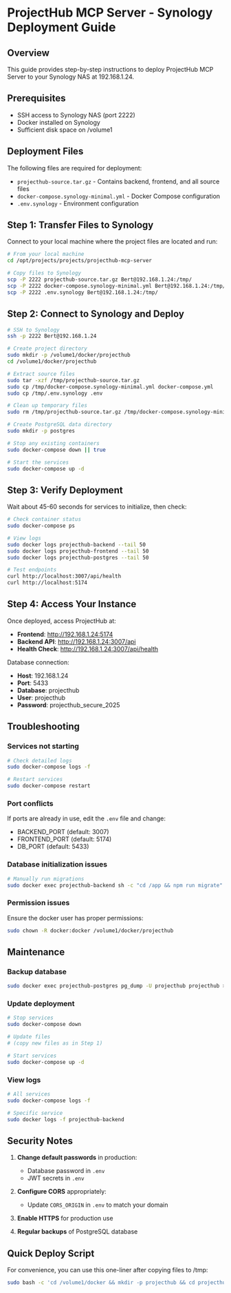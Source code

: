 # ProjectHub MCP Server - Synology Deployment Guide

## Overview
This guide provides step-by-step instructions to deploy ProjectHub MCP Server to your Synology NAS at 192.168.1.24.

## Prerequisites
- SSH access to Synology NAS (port 2222)
- Docker installed on Synology
- Sufficient disk space on /volume1

## Deployment Files
The following files are required for deployment:
- `projecthub-source.tar.gz` - Contains backend, frontend, and all source files
- `docker-compose.synology-minimal.yml` - Docker Compose configuration
- `.env.synology` - Environment configuration

## Step 1: Transfer Files to Synology

Connect to your local machine where the project files are located and run:

```bash
# From your local machine
cd /opt/projects/projects/projecthub-mcp-server

# Copy files to Synology
scp -P 2222 projecthub-source.tar.gz Bert@192.168.1.24:/tmp/
scp -P 2222 docker-compose.synology-minimal.yml Bert@192.168.1.24:/tmp/
scp -P 2222 .env.synology Bert@192.168.1.24:/tmp/
```

## Step 2: Connect to Synology and Deploy

```bash
# SSH to Synology
ssh -p 2222 Bert@192.168.1.24

# Create project directory
sudo mkdir -p /volume1/docker/projecthub
cd /volume1/docker/projecthub

# Extract source files
sudo tar -xzf /tmp/projecthub-source.tar.gz
sudo cp /tmp/docker-compose.synology-minimal.yml docker-compose.yml
sudo cp /tmp/.env.synology .env

# Clean up temporary files
sudo rm /tmp/projecthub-source.tar.gz /tmp/docker-compose.synology-minimal.yml /tmp/.env.synology

# Create PostgreSQL data directory
sudo mkdir -p postgres

# Stop any existing containers
sudo docker-compose down || true

# Start the services
sudo docker-compose up -d
```

## Step 3: Verify Deployment

Wait about 45-60 seconds for services to initialize, then check:

```bash
# Check container status
sudo docker-compose ps

# View logs
sudo docker logs projecthub-backend --tail 50
sudo docker logs projecthub-frontend --tail 50
sudo docker logs projecthub-postgres --tail 50

# Test endpoints
curl http://localhost:3007/api/health
curl http://localhost:5174
```

## Step 4: Access Your Instance

Once deployed, access ProjectHub at:
- **Frontend**: http://192.168.1.24:5174
- **Backend API**: http://192.168.1.24:3007/api
- **Health Check**: http://192.168.1.24:3007/api/health

Database connection:
- **Host**: 192.168.1.24
- **Port**: 5433
- **Database**: projecthub
- **User**: projecthub
- **Password**: projecthub_secure_2025

## Troubleshooting

### Services not starting
```bash
# Check detailed logs
sudo docker-compose logs -f

# Restart services
sudo docker-compose restart
```

### Port conflicts
If ports are already in use, edit the `.env` file and change:
- BACKEND_PORT (default: 3007)
- FRONTEND_PORT (default: 5174)
- DB_PORT (default: 5433)

### Database initialization issues
```bash
# Manually run migrations
sudo docker exec projecthub-backend sh -c "cd /app && npm run migrate"
```

### Permission issues
Ensure the docker user has proper permissions:
```bash
sudo chown -R docker:docker /volume1/docker/projecthub
```

## Maintenance

### Backup database
```bash
sudo docker exec projecthub-postgres pg_dump -U projecthub projecthub > backup.sql
```

### Update deployment
```bash
# Stop services
sudo docker-compose down

# Update files
# (copy new files as in Step 1)

# Start services
sudo docker-compose up -d
```

### View logs
```bash
# All services
sudo docker-compose logs -f

# Specific service
sudo docker logs -f projecthub-backend
```

## Security Notes

1. **Change default passwords** in production:
   - Database password in `.env`
   - JWT secrets in `.env`

2. **Configure CORS** appropriately:
   - Update `CORS_ORIGIN` in `.env` to match your domain

3. **Enable HTTPS** for production use

4. **Regular backups** of PostgreSQL database

## Quick Deploy Script

For convenience, you can use this one-liner after copying files to /tmp:

```bash
sudo bash -c 'cd /volume1/docker && mkdir -p projecthub && cd projecthub && tar -xzf /tmp/projecthub-source.tar.gz && cp /tmp/docker-compose.synology-minimal.yml docker-compose.yml && cp /tmp/.env.synology .env && mkdir -p postgres && docker-compose down 2>/dev/null; docker-compose up -d'
```